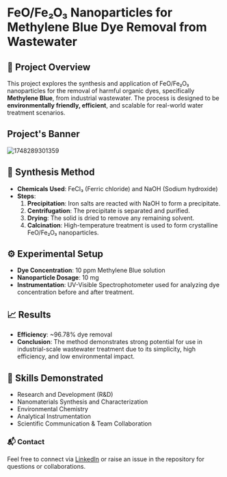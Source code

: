 # FeO/Fe₂O₃ Nanoparticles for Methylene Blue Dye Removal from Wastewater

## 🌊 Project Overview

This project explores the synthesis and application of FeO/Fe₂O₃ nanoparticles for the removal of harmful organic dyes, specifically **Methylene Blue**, from industrial wastewater. The process is designed to be **environmentally friendly, efficient**, and scalable for real-world water treatment scenarios.

## Project's Banner
![1748289301359](https://github.com/user-attachments/assets/d04accc8-db4e-47ad-9062-e94554c488e0)


## 🧪 Synthesis Method

- **Chemicals Used**: FeCl₃ (Ferric chloride) and NaOH (Sodium hydroxide)
- **Steps**:
  1. **Precipitation**: Iron salts are reacted with NaOH to form a precipitate.
  2. **Centrifugation**: The precipitate is separated and purified.
  3. **Drying**: The solid is dried to remove any remaining solvent.
  4. **Calcination**: High-temperature treatment is used to form crystalline FeO/Fe₂O₃ nanoparticles.

## ⚙️ Experimental Setup

- **Dye Concentration**: 10 ppm Methylene Blue solution
- **Nanoparticle Dosage**: 10 mg
- **Instrumentation**: UV-Visible Spectrophotometer used for analyzing dye concentration before and after treatment.

## 📈 Results

- **Efficiency**: ~96.78% dye removal
- **Conclusion**: The method demonstrates strong potential for use in industrial-scale wastewater treatment due to its simplicity, high efficiency, and low environmental impact.

## 🧠 Skills Demonstrated

- Research and Development (R&D)
- Nanomaterials Synthesis and Characterization
- Environmental Chemistry
- Analytical Instrumentation
- Scientific Communication & Team Collaboration
  
### 📬 Contact

Feel free to connect via [LinkedIn](www.linkedin.com/in/manash-sarkar-96bb3b270) or raise an issue in the repository for questions or collaborations.




